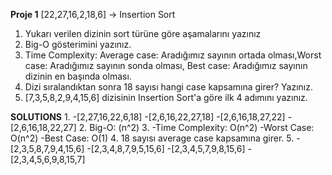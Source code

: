**Proje 1**
[22,27,16,2,18,6] -> Insertion Sort
1. Yukarı verilen dizinin sort türüne göre aşamalarını yazınız
2. Big-O gösterimini yazınız.
3. Time Complexity: Average case: Aradığımız sayının ortada olması,Worst case: Aradığımız sayının sonda olması, Best case: Aradığımız sayının dizinin en başında olması.
4. Dizi sıralandıktan sonra 18 sayısı hangi case kapsamına girer? Yazınız.
5. [7,3,5,8,2,9,4,15,6] dizisinin Insertion Sort'a göre ilk 4 adımını yazınız.

**SOLUTIONS**
1. 
-[2,27,16,22,6,18]
-[2,6,16,22,27,18]
-[2,6,16,18,27,22]
-[2,6,16,18,22,27]
2. Big-O: (n^2)
3. 
-Time Complexity: O(n^2)
-Worst Case: O(n^2)
-Best Case: O(1)
4. 18 sayısı average case kapsamına girer.
5. 
-[2,3,5,8,7,9,4,15,6]
-[2,3,4,8,7,9,5,15,6]
-[2,3,4,5,7,9,8,15,6]
-[2,3,4,5,6,9,8,15,7]
